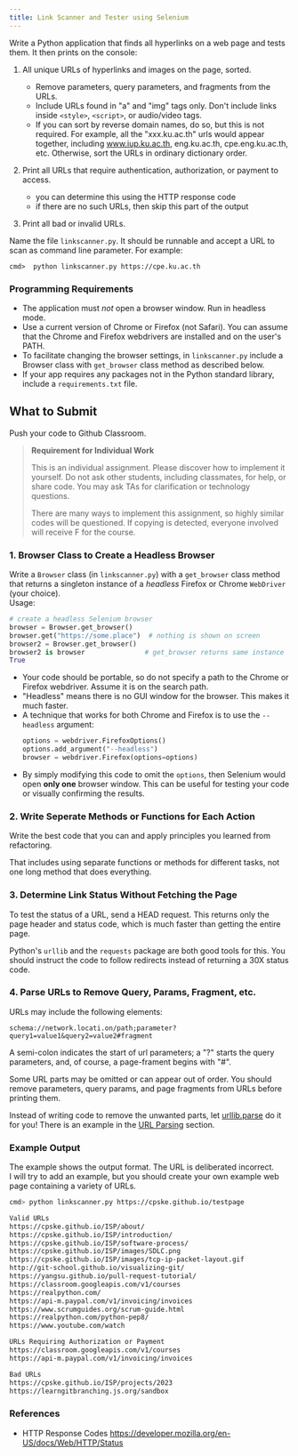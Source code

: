 ```yaml
---
title: Link Scanner and Tester using Selenium
---
```


Write a Python application that finds all hyperlinks on a web page and tests them.  It then prints on the console:

1. All unique URLs of hyperlinks and images on the page, sorted.  
   - Remove parameters, query parameters, and fragments from the URLs.
   - Include URLs found in "a" and "img" tags only. Don't include links inside `<style>`, `<script>`, or audio/video tags.
   - If you can sort by reverse domain names, do so, but this is not required. For example, all the "xxx.ku.ac.th" urls would appear together, including www.iup.ku.ac.th, eng.ku.ac.th, cpe.eng.ku.ac.th, etc. Otherwise, sort the URLs in ordinary dictionary order.

2. Print all URLs that require authentication, authorization, or payment to access.
   - you can determine this using the HTTP response code
   - if there are no such URLs, then skip this part of the output

3. Print all bad or invalid URLs.

Name the file `linkscanner.py`. It should be runnable and accept a URL to scan as command line parameter. For example:
```
cmd>  python linkscanner.py https://cpe.ku.ac.th
```

### Programming Requirements

- The application must *not* open a browser window. Run in headless mode.
- Use a current version of Chrome or Firefox (not Safari).  You can assume that the Chrome and Firefox webdrivers are installed and on the user's PATH.
- To facilitate changing the browser settings, in `linkscanner.py` include a Browser class with `get_browser` class method as described below.
- If your app requires any packages not in the Python standard library, include a `requirements.txt` file.

## What to Submit

Push your code to Github Classroom.


> **Requirement for Individual Work**
>
> This is an individual assignment. Please discover how to implement it yourself. Do not ask other students, including classmates, for help, or share code. You may ask TAs for clarification or technology questions.
>
> There are many ways to implement this assignment, so highly similar codes will be questioned. If copying is detected, everyone involved will receive F for the course. 

### 1. Browser Class to Create a Headless Browser

Write a `Browser` class (in `linkscanner.py`) with a `get_browser` class method that returns a singleton instance of a *headless* Firefox or Chrome `WebDriver` (your choice).    
Usage:

```python
# create a headless Selenium browser
browser = Browser.get_browser()
browser.get("https://some.place")  # nothing is shown on screen
browser2 = Browser.get_browser()
browser2 is browser               # get_browser returns same instance
True
```
- Your code should be portable, so do not specify a path to the Chrome or Firefox webdriver. Assume it is on the search path.
- "Headless" means there is no GUI window for the browser. This makes it much faster.
- A technique that works for both Chrome and Firefox is to use the `--headless` argument:
  ```python
  options = webdriver.FirefoxOptions()
  options.add_argument("--headless")
  browser = webdriver.Firefox(options=options)
  ```
- By simply modifying this code to omit the `options`, then Selenium would open **only one** browser window. This can be useful for testing your code or visually confirming the results.


### 2. Write Seperate Methods or Functions for Each Action

Write the best code that you can and apply principles you learned from refactoring.

That includes using separate functions or methods for different tasks, not one long method that does everything.

### 3. Determine Link Status Without Fetching the Page

To test the status of a URL, send a HEAD request.  This returns only the page header and status code, which is much faster than getting the entire page.

Python's `urllib` and the `requests` package are both good tools for this. You should instruct the code to follow redirects instead of returning a 30X status code.

### 4. Parse URLs to Remove Query, Params, Fragment, etc.

URLs may include the following elements:
```
schema://network.locati.on/path;parameter?query1=value1&query2=value2#fragment
```
A semi-colon indicates the start of url parameters; a "?" starts the query parameters, and, of course, a page-frament begins with "#".

Some URL parts may be omitted or can appear out of order.  You should remove parameters, query params, and page fragments from URLs before printing them.

Instead of writing code to remove the unwanted parts, let [urllib.parse][urllib.parse] do it for you! 
There is an example in the [URL Parsing][url-parsing] section.

[urllib.parse]: https://docs.python.org/3/library/urllib.parse.html
[url-parsing]: https://docs.python.org/3/library/urllib.parse.html#url-parsing

### Example Output

The example shows the output format. The URL is deliberated incorrect.    
I will try to add an example, but you should create your own example web page containing a variety of URLs. 

```bash
cmd> python linkscanner.py https://cpske.github.io/testpage

Valid URLs
https://cpske.github.io/ISP/about/
https://cpske.github.io/ISP/introduction/
https://cpske.github.io/ISP/software-process/
https://cpske.github.io/ISP/images/SDLC.png
https://cpske.github.io/ISP/images/tcp-ip-packet-layout.gif
http://git-school.github.io/visualizing-git/
https://yangsu.github.io/pull-request-tutorial/
https://classroom.googleapis.com/v1/courses
https://realpython.com/
https://api-m.paypal.com/v1/invoicing/invoices
https://www.scrumguides.org/scrum-guide.html
https://realpython.com/python-pep8/
https://www.youtube.com/watch

URLs Requiring Authorization or Payment
https://classroom.googleapis.com/v1/courses
https://api-m.paypal.com/v1/invoicing/invoices

Bad URLs
https://cpske.github.io/ISP/projects/2023
https://learngitbranching.js.org/sandbox
```

### References

- HTTP Response Codes <https://developer.mozilla.org/en-US/docs/Web/HTTP/Status>


